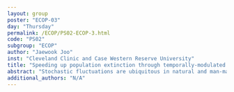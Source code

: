 ```yaml
---
layout: group
poster: "ECOP-03"
day: "Thursday"
permalink: /ECOP/PS02-ECOP-3.html
code: "PS02"
subgroup: "ECOP"
author: "Jaewook Joo"
inst: "Cleveland Clinic and Case Western Reserve University"
title: "Speeding up population extinction through temporally-modulated and counter-diabatic control"
abstract: "Stochastic fluctuations are ubiquitous in natural and man-made systems. Those fluctuations can give rise to dramatic, unexpected, and oftentimes catastrophic dynamical consequences such as a sudden population collapse to extinction. Those events are very rare and never happen on a realistic time scale. We are keenly interested in speeding up such a fluctuation-induced rare event of population extinction. We consider a stochastic Verhulst population growth model in a temporally modulated extrinsic condition. In the absence of temporal extrinsic perturbation, the stochastic population system transits to an extinction state along the optimal path which is a heteroclinic orbit connecting the extinction state to the fluctuation-induced state which is created purely due to stochastic fluctuations. When the temporally modulated extrinsic perturbation is turned on, the population extinction accelerates with its mean passage time to extinction being exponentially inversely proportional to the amplitude of temporal modulation. However, such an acceleration is limited only to the small amplitude temporal modulation beyond which the optimal path is disconnected, making the fluctuation-induced extinction implausible. We enforce the connectedness of the optimal path during large amplitude temporal modulation and thus maximally accelerate the population extinction, by using the (quantum) counter-diabatic control that is able to drive the quantum system in a finite time while keeping the system in the quasi-equilibrium state and suppressing non-adiabatic transitions. We extend its application to a tumor growth model with therapy-induced resistance."
additional_authors: "N/A"
---
```

